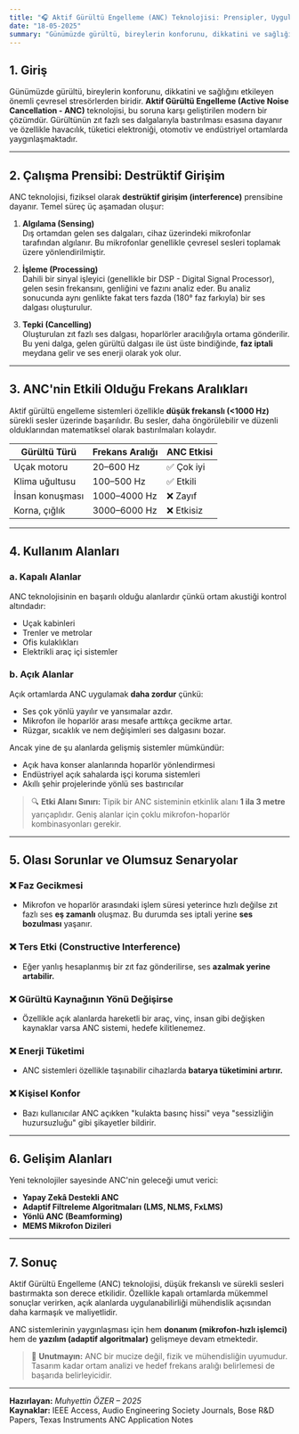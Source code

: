 ```yaml
---
title: "🎧 Aktif Gürültü Engelleme (ANC) Teknolojisi: Prensipler, Uygulamalar ve Sınırlar"
date: "18-05-2025"
summary: "Günümüzde gürültü, bireylerin konforunu, dikkatini ve sağlığını etkileyen önemli çevresel stresörlerden biridir."
---
```




## 1. Giriş

Günümüzde gürültü, bireylerin konforunu, dikkatini ve sağlığını etkileyen önemli çevresel stresörlerden biridir. **Aktif Gürültü Engelleme (Active Noise Cancellation - ANC)** teknolojisi, bu soruna karşı geliştirilen modern bir çözümdür. Gürültünün zıt fazlı ses dalgalarıyla bastırılması esasına dayanır ve özellikle havacılık, tüketici elektroniği, otomotiv ve endüstriyel ortamlarda yaygınlaşmaktadır.

---

## 2. Çalışma Prensibi: Destrüktif Girişim

ANC teknolojisi, fiziksel olarak **destrüktif girişim (interference)** prensibine dayanır. Temel süreç üç aşamadan oluşur:

1. **Algılama (Sensing)**  
   Dış ortamdan gelen ses dalgaları, cihaz üzerindeki mikrofonlar tarafından algılanır. Bu mikrofonlar genellikle çevresel sesleri toplamak üzere yönlendirilmiştir.

2. **İşleme (Processing)**  
   Dahili bir sinyal işleyici (genellikle bir DSP - Digital Signal Processor), gelen sesin frekansını, genliğini ve fazını analiz eder. Bu analiz sonucunda aynı genlikte fakat ters fazda (180° faz farkıyla) bir ses dalgası oluşturulur.

3. **Tepki (Cancelling)**  
   Oluşturulan zıt fazlı ses dalgası, hoparlörler aracılığıyla ortama gönderilir. Bu yeni dalga, gelen gürültü dalgası ile üst üste bindiğinde, **faz iptali** meydana gelir ve ses enerji olarak yok olur.

---

## 3. ANC'nin Etkili Olduğu Frekans Aralıkları

Aktif gürültü engelleme sistemleri özellikle **düşük frekanslı (<1000 Hz)** sürekli sesler üzerinde başarılıdır. Bu sesler, daha öngörülebilir ve düzenli olduklarından matematiksel olarak bastırılmaları kolaydır.

| Gürültü Türü      | Frekans Aralığı | ANC Etkisi     |
|-------------------|------------------|----------------|
| Uçak motoru       | 20–600 Hz        | ✅ Çok iyi     |
| Klima uğultusu    | 100–500 Hz       | ✅ Etkili      |
| İnsan konuşması   | 1000–4000 Hz     | ❌ Zayıf       |
| Korna, çığlık     | 3000–6000 Hz     | ❌ Etkisiz     |

---

## 4. Kullanım Alanları

### a. **Kapalı Alanlar**

ANC teknolojisinin en başarılı olduğu alanlardır çünkü ortam akustiği kontrol altındadır:

- Uçak kabinleri
- Trenler ve metrolar
- Ofis kulaklıkları
- Elektrikli araç içi sistemler

### b. **Açık Alanlar**

Açık ortamlarda ANC uygulamak **daha zordur** çünkü:

- Ses çok yönlü yayılır ve yansımalar azdır.
- Mikrofon ile hoparlör arası mesafe arttıkça gecikme artar.
- Rüzgar, sıcaklık ve nem değişimleri ses dalgasını bozar.

Ancak yine de şu alanlarda gelişmiş sistemler mümkündür:

- Açık hava konser alanlarında hoparlör yönlendirmesi
- Endüstriyel açık sahalarda işçi koruma sistemleri
- Akıllı şehir projelerinde yönlü ses bastırıcılar

> 🔍 **Etki Alanı Sınırı:** Tipik bir ANC sisteminin etkinlik alanı **1 ila 3 metre** yarıçaplıdır. Geniş alanlar için çoklu mikrofon-hoparlör kombinasyonları gerekir.

---

## 5. Olası Sorunlar ve Olumsuz Senaryolar

### ❌ Faz Gecikmesi

- Mikrofon ve hoparlör arasındaki işlem süresi yeterince hızlı değilse zıt fazlı ses **eş zamanlı** oluşmaz. Bu durumda ses iptali yerine **ses bozulması** yaşanır.

### ❌ Ters Etki (Constructive Interference)

- Eğer yanlış hesaplanmış bir zıt faz gönderilirse, ses **azalmak yerine artabilir.**

### ❌ Gürültü Kaynağının Yönü Değişirse

- Özellikle açık alanlarda hareketli bir araç, vinç, insan gibi değişken kaynaklar varsa ANC sistemi, hedefe kilitlenemez.

### ❌ Enerji Tüketimi

- ANC sistemleri özellikle taşınabilir cihazlarda **batarya tüketimini artırır.**

### ❌ Kişisel Konfor

- Bazı kullanıcılar ANC açıkken "kulakta basınç hissi" veya "sessizliğin huzursuzluğu" gibi şikayetler bildirir.

---

## 6. Gelişim Alanları

Yeni teknolojiler sayesinde ANC'nin geleceği umut verici:

- **Yapay Zekâ Destekli ANC**
- **Adaptif Filtreleme Algoritmaları (LMS, NLMS, FxLMS)**
- **Yönlü ANC (Beamforming)**
- **MEMS Mikrofon Dizileri**

---

## 7. Sonuç

Aktif Gürültü Engelleme (ANC) teknolojisi, düşük frekanslı ve sürekli sesleri bastırmakta son derece etkilidir. Özellikle kapalı ortamlarda mükemmel sonuçlar verirken, açık alanlarda uygulanabilirliği mühendislik açısından daha karmaşık ve maliyetlidir.

ANC sistemlerinin yaygınlaşması için hem **donanım (mikrofon-hızlı işlemci)** hem de **yazılım (adaptif algoritmalar)** gelişmeye devam etmektedir.

> 📌 **Unutmayın:** ANC bir mucize değil, fizik ve mühendisliğin uyumudur. Tasarım kadar ortam analizi ve hedef frekans aralığı belirlemesi de başarıda belirleyicidir.

---

**Hazırlayan:** *Muhyettin ÖZER – 2025*  
**Kaynaklar:** IEEE Access, Audio Engineering Society Journals, Bose R&D Papers, Texas Instruments ANC Application Notes
